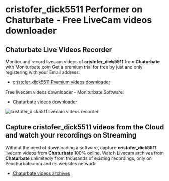 # cristofer_dick5511 Performer on Chaturbate - Free LiveCam videos downloader

## Chaturbate Live Videos Recorder

Monitor and record livecam videos of **cristofer_dick5511** from **Chaturbate** with Moniturbate.com
Get a premium trial for free by just and only registering with your Email address:
* [cristofer_dick5511 Premium videos downloader](https://moniturbate.com/request-demo-licence-key.html)

Free livecam videos downloader - Moniturbate Software:
* [Chaturbate videos downloader](https://moniturbate.com/moniturbate-download-software.html)

![cristofer_dick5511 livecam videos recorder](https://peachurnet.com/templates/moniturbate-software.png)


## Capture cristofer_dick5511 videos from the Cloud and watch your recordings on Streaming

Without the need of downloading a software, capture **cristofer_dick5511** livecam videos from **Chaturbate** 100% online.
Watch Livecam archives from **Chaturbate** unlimitedly from thousands of existing recordings, only on Peachurbate.com and its websites network:
* [Chaturbate videos archives](https://peachurnet.com/)